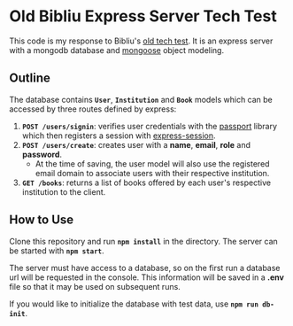 # Old Bibliu Express Server Tech Test

This code is my response to Bibliu's [old tech test](https://github.com/bibliotom/express-code-challenge). It is an express server with a mongodb database and [mongoose](https://mongoosejs.com/) object modeling. 

## Outline

The database contains **`User`**, **`Institution`** and **`Book`** models which can be accessed by three routes defined by express:

1. **`POST /users/signin`**: verifies user credentials with the [passport](https://www.npmjs.com/package/passport) library which then registers a session with [express-session](https://www.npmjs.com/package/express-session).
1. **`POST /users/create`**: creates user with a **name**, **email**, **role** and **password**. 
    - At the time of saving, the user model will also use the registered email domain to associate users with their respective institution.
1. **`GET /books`**: returns a list of books offered by each user's respective institution to the client.

## How to Use

Clone this repository and run **`npm install`** in the directory. The server can be started with **`npm start`**. 

The server must have access to a database, so on the first run a database url will be requested in the console. This information will be saved in a **.env** file so that it may be used on subsequent runs. 

If you would like to initialize the database with test data, use **`npm run db-init`**.

